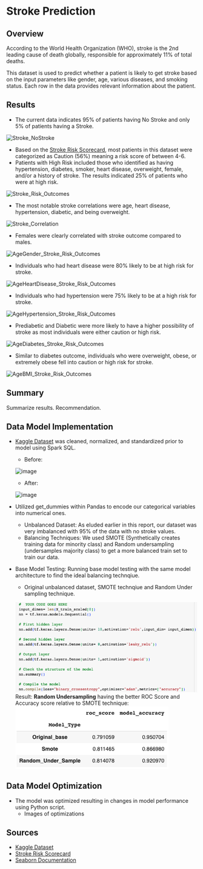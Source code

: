 # Stroke Prediction

## Overview
According to the World Health Organization (WHO), stroke is the 2nd leading cause of death globally, responsible for approximately 11% of total deaths.

This dataset is used to predict whether a patient is likely to get stroke based on the input parameters like gender, age, various diseases, and smoking status. Each row in the data provides relevant information about the patient.

## Results
- The current data indicates 95% of patients having No Stroke and only 5% of patients having a Stroke. 

![Stroke_NoStroke](https://github.com/fiyang89/proj4-team6/assets/120594187/dbe6f381-4321-463c-99df-6b8f02f042a7)

- Based on the [Stroke Risk Scorecard](https://www.phoebehealth.com/services/stroke-treatment/neurosciences-stroke-risk-factors), most patients in this dataset were categorized as Caution (56%) meaning a risk score of between 4-6.
- Patients with High Risk included those who identified as having hypertension, diabetes, smoker, heart disease, overweight, female, and/or a history of stroke. The results indicated 25% of patients who were at high risk.

![Stroke_Risk_Outcomes](https://github.com/fiyang89/proj4-team6/assets/120594187/cc7a3d7f-d830-4985-8b1b-f5a20faccafd)

- The most notable stroke correlations were age, heart disease, hypertension, diabetic, and being overweight.

![Stroke_Correlation](https://github.com/fiyang89/proj4-team6/assets/120594187/a36cc390-6810-4750-a34d-424110df358e)

- Females were clearly correlated with stroke outcome compared to males.

![AgeGender_Stroke_Risk_Outcomes](https://github.com/fiyang89/proj4-team6/assets/120594187/ed4bdf64-4872-4387-b3fe-48e181c1a897)

- Individuals who had heart disease were 80% likely to be at high risk for stroke.

![AgeHeartDisease_Stroke_Risk_Outcomes](https://github.com/fiyang89/proj4-team6/assets/120594187/1a723b7d-7fae-4497-8600-01d525e0fd9f)

- Individuals who had hypertension were 75% likely to be at a high risk for stroke.

![AgeHypertension_Stroke_Risk_Outcomes](https://github.com/fiyang89/proj4-team6/assets/120594187/1265967a-91c4-4469-9c5f-233bf4d732d2)

- Prediabetic and Diabetic were more likely to have a higher possibility of stroke as most individuals were either caution or high risk. 

![AgeDiabetes_Stroke_Risk_Outcomes](https://github.com/fiyang89/proj4-team6/assets/120594187/471a7c0e-83c1-4e4e-b402-c0a0760c78fe)

- Similar to diabetes outcome, individuals who were overweight, obese, or extremely obese fell into caution or high risk for stroke.

![AgeBMI_Stroke_Risk_Outcomes](https://github.com/fiyang89/proj4-team6/assets/120594187/2c727f99-86cc-4edb-93af-7e6740ae3c06)


## Summary
Summarize results. Recommendation.

## Data Model Implementation
- [Kaggle Dataset](https://www.kaggle.com/datasets/fedesoriano/stroke-prediction-dataset) was cleaned, normalized, and standardized prior to model using Spark SQL. 
    - Before: 
    
    ![image](https://github.com/fiyang89/proj4-team6/assets/120594187/84e86d88-814f-4f28-b5e7-45d19537398d)


    - After:
    
    ![image](https://github.com/fiyang89/proj4-team6/assets/120594187/0cd60961-717b-4e94-a58a-23c405d9cabd)
    
- Utilized get_dummies within Pandas to encode our categorical variables into numerical ones.
    - Unbalanced Dataset: As eluded earlier in this report, our dataset was very imbalanced with 95% of the data with no stroke values. 
    - Balancing Techniques: We used SMOTE (Synthetically creates training data for minority class) and Random undersampling (undersamples majority class) to get a more balanced train set to train our data.
- Base Model Testing: Running base model testing with the same model architecture to find the ideal balancing technqiue.
    - Original unbalanced dataset, SMOTE technqiue and Random Under sampling technique.<br>
    
    ![Base Architecture](https://github.com/fiyang89/proj4-team6/blob/main/Images/Base_Model_Arch.png)
    <br>
    Result: **Random Undersampling** having the better ROC Score and Accuracy score relative to SMOTE technique:<br>
    ![Results](https://github.com/fiyang89/proj4-team6/blob/main/Images/Base_Model_Scores.png)
## Data Model Optimization
- The model was optimized resulting in changes in model performance using Python script.
    - Images of optimizations

## Sources
- [Kaggle Dataset](https://www.kaggle.com/datasets/fedesoriano/stroke-prediction-dataset)
- [Stroke Risk Scorecard](https://www.phoebehealth.com/services/stroke-treatment/neurosciences-stroke-risk-factors)
- [Seaborn Documentation](https://seaborn.pydata.org/generated/seaborn.FacetGrid.html)
